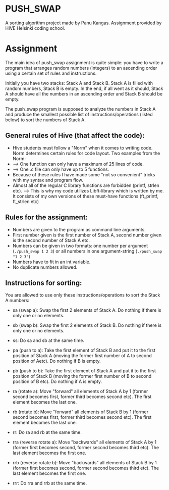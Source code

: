 # PUSH_SWAP

A sorting algorithm project made by Panu Kangas.
Assignment provided by HIVE Helsinki coding school.

# Assignment

The main idea of push_swap assignment is quite simple: you have to write a program that arranges random numbers (integers) to an ascending order using a certain set of rules and instructions.

Initially you have two stacks: Stack A and Stack B.
Stack A is filled with random numbers, Stack B is empty.
In the end, if all went as it should, Stack A should have all the numbers in an ascending order and Stack B should be empty.

The push_swap program is supposed to analyze the numbers in Stack A and produce the smallest possible list of instructions/operations (listed below) to sort the numbers of Stack A.


## General rules of Hive (that affect the code):

- Hive students must follow a "Norm" when it comes to writing code. Norm determines certain rules for code layout. Two examples from the Norm:
- --> One function can only have a maximum of 25 lines of code.
- --> One .c file can only have up to 5 functions.
- Because of these rules I have made some "not so convenient" tricks with my syntax and program flow.
- Almost all of the regular C library functions are forbidden (printf, strlen etc).
  --> This is why my code utilizes Libft-library which is written by me. It consists of my own versions of these must-have functions (ft_printf, ft_strlen etc)

## Rules for the assignment:

- Numbers are given to the program as command line arguments.
- First number given is the first number of Stack A, second number given is the second number of Stack A etc.
- Numbers can be given in two formats: one number per argument (```./push_swap 1 2 3```) or all numbers in one argument-string (```./push_swap "1 2 3"```)
- Numbers have to fit in an int variable.
- No duplicate numbers allowed.

## Instructions for sorting:

You are allowed to use only these instructions/operations to sort the Stack A numbers:

- sa (swap a): Swap the first 2 elements of Stack A. Do nothing if there is only one or no elements.
- sb (swap b): Swap the first 2 elements of Stack B. Do nothing if there is only one or no elements.
- ss: Do sa and sb at the same time.

- pa (push to a): Take the first element of Stack B and put it to the first position of Stack A (moving the former first number of A to second position of Aetc).
  Do nothing if B is empty.
- pb (push to b): Take the first element of Stack A and put it to the first position of Stack B (moving the former first number of B to second position of B etc).
  Do nothing if A is empty.

- ra (rotate a): Move "forward" all elements of Stack A by 1 (former second becomes first, former third becomes second etc). The first element becomes the last one.
- rb (rotate b): Move "forward" all elements of Stack B by 1 (former second becomes first, former third becomes second etc). The first element becomes the last one.
- rr: Do ra and rb at the same time.

- rra (reverse rotate a): Move "backwards" all elements of Stack A by 1 (former first becomes second, former second becomes third etc).
  The last element becomes the first one.
- rrb (reverse rotate b): Move "backwards" all elements of Stack B by 1 (former first becomes second, former second becomes third etc).
  The last element becomes the first one.
- rrr: Do rra and rrb at the same time.
